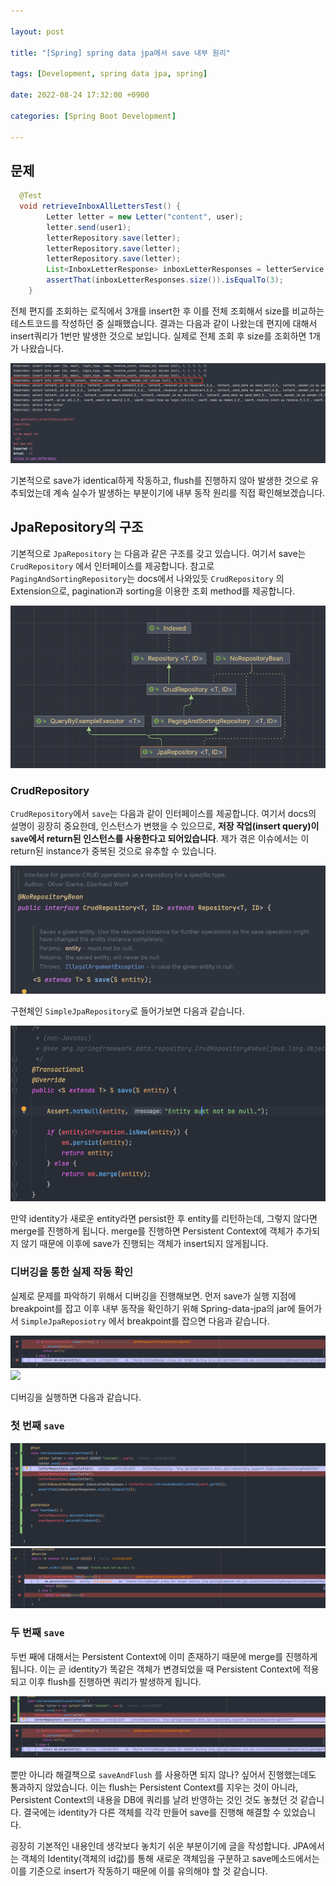 ```yaml
---

layout: post

title: "[Spring] spring data jpa에서 save 내부 원리"

tags: [Development, spring data jpa, spring]

date: 2022-08-24 17:32:00 +0900

categories: [Spring Boot Development]

---
```




## 문제

```java
  @Test
  void retrieveInboxAllLettersTest() {
        Letter letter = new Letter("content", user);
        letter.send(user1);
        letterRepository.save(letter);
        letterRepository.save(letter);
        letterRepository.save(letter);
        List<InboxLetterResponse> inboxLetterResponses = letterService.retrieveInboxAllLetters(user1.getId());
        assertThat(inboxLetterResponses.size()).isEqualTo(3);
    }
```

전체 편지를 조회하는 로직에서 3개를 insert한 후 이를 전체 조회해서 size를 비교하는 테스트코드를 작성하던 중 실패했습니다. 결과는 다음과 같이 나왔는데 편지에 대해서 insert쿼리가 1번만 발생한 것으로 보입니다. 실제로 전체 조회 후 size를 조회하면 1개가 나왔습니다. 

<img src="https://raw.githubusercontent.com/ChoiEungi/git-blog-image/upload/2022-08-24-17%3A24%3A00.png">

기본적으로 save가 identical하게 작동하고, flush를 진행하지 않아 발생한 것으로 유추되었는데 계속 실수가 발생하는 부분이기에 내부 동작 원리를 직접 확인해보겠습니다.

## JpaRepository의 구조

기본적으로 `JpaRepository` 는 다음과 같은 구조를 갖고 있습니다. 여기서 save는 `CrudRepository` 에서 인터페이스를 제공합니다. 참고로 `PagingAndSortingRepository`는 docs에서 나와있듯 `CrudRepository` 의 Extension으로, pagination과 sorting을 이용한 조회 method를 제공합니다. 

<img src="https://raw.githubusercontent.com/ChoiEungi/git-blog-image/upload/2022-08-24-17%3A24%3A29.png">

### CrudRepository

`CrudRepository`에서 `save`는 다음과 같이 인터페이스를 제공합니다. 여기서 docs의 설명이 굉장히 중요한데, 인스턴스가 변했을 수 있으므로, **저장 작업(insert query)이 `save`에서 return된 인스턴스를 사용한다고 되어있습니다**. 제가 겪은 이슈에서는 이 return된 instance가 중복된 것으로 유추할 수 있습니다. 

<img src="https://raw.githubusercontent.com/ChoiEungi/git-blog-image/upload/2022-08-24-17%3A24%3A49.png">

구현체인 `SimpleJpaRepository`로 들어가보면 다음과 같습니다. 

<img src="https://raw.githubusercontent.com/ChoiEungi/git-blog-image/upload/2022-08-24-17%3A25%3A12.png">

만약 identity가 새로운 entity라면 persist한 후 entity를 리턴하는데, 그렇지 않다면 merge를 진행하게 됩니다. merge를 진행하면 Persistent Context에 객체가 추가되지 않기 때문에 이후에 save가 진행되는 객체가 insert되지 않게됩니다.

### 디버깅을 통한 실제 작동 확인

 실제로 문제를 파악하기 위해서 디버깅을 진행해보면. 먼저 save가 실행 지점에 breakpoint를 잡고 이후 내부 동작을 확인하기 위해 Spring-data-jpa의 jar에 들어가서 `SimpleJpaReposiotry` 에서 breakpoint를 잡으면 다음과 같습니다.

<img src="https://raw.githubusercontent.com/ChoiEungi/git-blog-image/upload/2022-08-24-17%3A25%3A34.png">

<img src="JPA%20save%20%E1%84%82%E1%85%A2%E1%84%87%E1%85%AE%20%E1%84%8B%E1%85%AF%E1%86%AB%E1%84%85%E1%85%B5%209247a2ed64d94bb890a8122e84ea433b/Untitled%204.png">

디버깅을 실행하면 다음과 같습니다.

### 첫 번째 `save`

<img src="https://raw.githubusercontent.com/ChoiEungi/git-blog-image/upload/2022-08-24-17%3A26%3A32.png">

<img src="https://raw.githubusercontent.com/ChoiEungi/git-blog-image/upload/2022-08-24-17%3A26%3A50.png">

### 두 번째 `save`

두번 째에 대해서는 Persistent Context에 이미 존재하기 때문에 merge를 진행하게 됩니다. 이는 곧 identity가 똑같은 객체가 변경되었을 때 Persistent Context에 적용되고 이후 flush를 진행하면 쿼리가 발생하게 됩니다.

<img src="https://raw.githubusercontent.com/ChoiEungi/git-blog-image/upload/2022-08-24-17%3A27%3A16.png">

<img src="https://raw.githubusercontent.com/ChoiEungi/git-blog-image/upload/2022-08-24-17%3A27%3A32.png">

뿐만 아니라 해결책으로 `saveAndFlush` 를 사용하면 되지 않나? 싶어서 진행했는데도 통과하지 않았습니다. 이는 flush는 Persistent Context를 지우는 것이 아니라, Persistent Context의 내용을 DB에 쿼리를 날려 반영하는 것인 것도 놓쳤던 것 같습니다. 결국에는 identity가 다른 객체를 각각 만들어 save를 진행해 해결할 수 있었습니다. 

굉장히 기본적인 내용인데 생각보다 놓치기 쉬운 부분이기에 글을 작성합니다. JPA에서는 객체의 Identity(객체의 id값)를 통해 새로운 객체임을 구분하고 save메소드에서는 이를 기준으로 insert가 작동하기 때문에 이를 유의해야 할 것 같습니다.